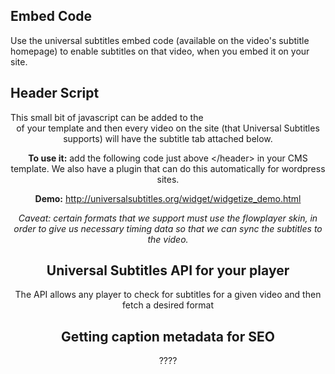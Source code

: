 <h2>Embed Code</h2>
Use the universal subtitles embed code (available on the video's subtitle homepage) to enable subtitles on that video, when you embed it on your site.


<h2>Header Script</h2>
This small bit of javascript can be added to the <header> of your template and then every video on the site (that Universal Subtitles supports) will have the subtitle tab attached below.

**To use it:** add the following code just above \</header\> in your CMS template. We also have a plugin that can do this automatically for wordpress sites.

<code><script type="text/javascript" src="http://s3.www.universalsubtitles.org/js/mirosubs-widgetizer.js"></script></code>

**Demo:** http://universalsubtitles.org/widget/widgetize_demo.html

*Caveat: certain formats that we support must use the flowplayer skin, in order to give us necessary timing data so that we can sync the subtitles to the video.*


<h2>Universal Subtitles API for your player</h2>
The API allows any player to check for subtitles for a given video and then fetch a desired format


<h2>Getting caption metadata for SEO</h2>
????